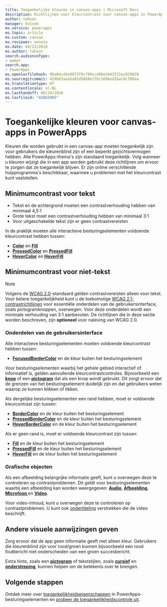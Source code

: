 ```yaml
---
title: Toegankelijke kleuren in canvas-apps | Microsoft Docs
description: Richtlijnen voor kleurcontrast voor canvas-apps in PowerApps
author: tahoon
manager: kvivek
ms.service: powerapps
ms.topic: article
ms.custom: canvas
ms.reviewer: anneta
ms.date: 04/23/2018
ms.author: tahoon
search.audienceType:
- maker
search.app:
- PowerApps
ms.openlocfilehash: 96a04cdda99f379c799ccd68e2442572ac929d39
ms.sourcegitcommit: 429b83aaa5a91d5868e1fbc169bed1bac0c709ea
ms.translationtype: HT
ms.contentlocale: nl-NL
ms.lasthandoff: 08/24/2018
ms.locfileid: "42862905"
---
```

# <a name="accessible-colors-for-canvas-apps-in-powerapps"></a>Toegankelijke kleuren voor canvas-apps in PowerApps
Kleuren die worden gebruikt in een canvas-app moeten toegankelijk zijn voor gebruikers die kleurenblind zijn of een beperkt gezichtsvermogen hebben. Alle PowerApps-thema's zijn standaard toegankelijk. Volg wanneer u kleuren wijzigt die in een app worden gebruikt deze richtlijnen om ervoor te zorgen dat ze toegankelijk blijven. Er zijn online verschillende hulpprogramma's beschikbaar, waarmee u problemen met het kleurcontrast kunt vaststellen.

## <a name="minimum-contrast-for-text"></a>Minimumcontrast voor tekst
* Tekst en de achtergrond moeten een contrastverhouding hebben van minimaal 4,5:1
* Grote tekst moet een contrastverhouding hebben van minimaal 3:1
* Voor uitgeschakelde tekst zijn er geen contrastvereisten

In de praktijk moeten alle interactieve besturingselementen voldoende kleurcontrast hebben tussen:
* **[Color](controls/properties-color-border.md)** en **[Fill](controls/properties-color-border.md)**
* **[PressedColor](controls/properties-color-border.md)** en **[PressedFill](controls/properties-color-border.md)**
* **[HoverColor](controls/properties-color-border.md)** en **[HoverFill](controls/properties-color-border.md)**

## <a name="minimum-contrast-for-non-text"></a>Minimumcontrast voor niet-tekst

> [!NOTE]
> Volgens de [WCAG 2.0](https://www.w3.org/TR/UNDERSTANDING-WCAG20/visual-audio-contrast-contrast.html)-standaard gelden contrastvereisten alleen voor tekst. Voor betere toegankelijkheid kunt u de toekomstige [WCAG 2.1-contrastrichtlijnen](https://www.w3.org/TR/WCAG21/#non-text-contrast) voor essentiële onderdelen van de gebruikersinterface, zoals pictogramknoppen, overwegen. Voor deze onderdelen wordt een minimale verhouding van 3:1 aanbevolen. De richtlijnen die in deze sectie worden beschreven, zijn **optioneel** voor naleving van WCAG 2.0.

### <a name="user-interface-components"></a>Onderdelen van de gebruikersinterface
Alle interactieve besturingselementen moeten voldoende kleurcontrast hebben tussen:
* **[FocusedBorderColor](controls/properties-color-border.md)** en de kleur buiten het besturingselement

Voor besturingselementen waarbij het gehele gebied interactief of informatief is, gelden aanvullende kleurcontrastcontroles. Bijvoorbeeld een **[knop](controls/control-button.md)** of een **[pictogram](controls/control-shapes-icons.md)** dat als een knop wordt gebruikt. Dit zorgt ervoor dat de grenzen van het besturingselement duidelijk zijn en dat gebruikers weten waarop ze kunnen klikken of tikken.

Als dergelijke besturingselementen een rand hebben, moet er voldoende kleurcontrast zijn tussen:
* **[BorderColor](controls/properties-color-border.md)** en de kleur buiten het besturingselement
* **[PressedBorderColor](controls/properties-color-border.md)** en de kleur buiten het besturingselement
* **[HoverBorderColor](controls/properties-color-border.md)** en de kleur buiten het besturingselement

Als er geen rand is, moet er voldoende kleurcontrast zijn tussen:
* **[Fill](controls/properties-color-border.md)** en de kleur buiten het besturingselement
* **[PressedFill](controls/properties-color-border.md)** en de kleur buiten het besturingselement
* **[HoverFill](controls/properties-color-border.md)** en de kleur buiten het besturingselement

### <a name="graphical-objects"></a>Grafische objecten
Als een afbeelding belangrijke informatie geeft, kunt u overwegen deze te controleren op contrastproblemen. Dit geldt voor besturingselementen waarbij een afbeelding kan worden weergegeven: **[Audio](controls/control-audio-video.md)**, **[Afbeelding](controls/control-image.md)**, **[Microfoon ](controls/control-microphone.md)** en **[Video](controls/control-audio-video.md)**.

Voor video-inhoud, kunt u overwegen deze te controleren op contrastproblemen. U kunt ook [ondertiteling](controls/control-audio-video.md) verstrekken die de video beschrijft.

## <a name="provide-other-visual-cues"></a>Andere visuele aanwijzingen geven
Zorg ervoor dat de app geen informatie geeft met alleen kleur. Gebruikers die kleurenblind zijn voor rood/groen kunnen bijvoorbeeld een rood foutbericht niet onderscheiden van een groen succesbericht.

Extra hints, zoals een **[pictogram](controls/control-shapes-icons.md)** of tekststijlen, zoals **[cursief](controls/properties-text.md)** en **[onderstreping](controls/properties-text.md)**, kunnen helpen om de betekenis over te brengen.

## <a name="next-steps"></a>Volgende stappen
Ontdek meer over [toegankelijkheidseigenschappen](controls/properties-accessibility.md) in PowerApps-besturingselementen en [probeer de toegankelijkheidscontrole uit](accessibility-checker.md).
